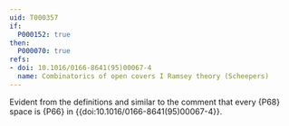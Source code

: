```yaml
---
uid: T000357
if:
  P000152: true
then:
  P000070: true
refs:
- doi: 10.1016/0166-8641(95)00067-4
  name: Combinatorics of open covers I Ramsey theory (Scheepers)
---
```


Evident from the definitions and similar to the comment that every {P68} space is {P66} in {{doi:10.1016/0166-8641(95)00067-4}}.